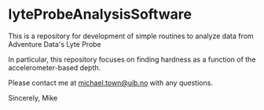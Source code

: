# lyteProbeAnalysisSoftware
This is a repository for development of simple routines to analyze data from Adventure Data's Lyte Probe

In particular, this repository focuses on finding hardness as a function of the accelerometer-based depth.

Please contact me at michael.town@uib.no with any questions.

Sincerely,
Mike
